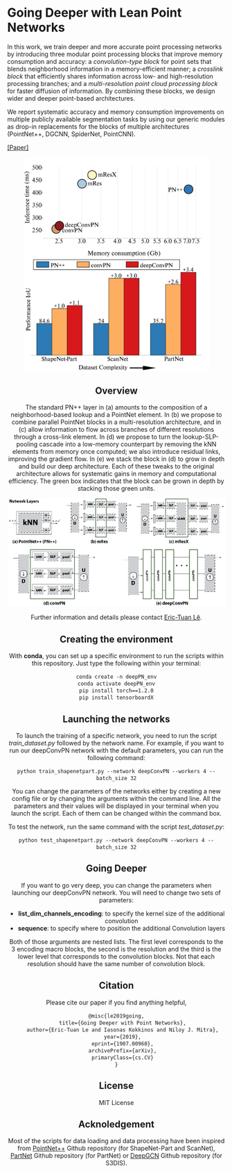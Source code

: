 # Going Deeper with Lean Point Networks

In this work, we train deeper and more accurate point processing networks by introducing three modular point processing blocks that improve memory consumption and accuracy: a *convolution-type block* for point sets that blends neighborhood information in a memory-efficient manner; a *crosslink block* that efficiently shares information across low- and high-resolution processing branches; and a *multi-resolution point cloud processing block* for faster diffusion of information. By combining these blocks, we design wider and deeper point-based architectures.

We report systematic accuracy and memory consumption improvements on multiple publicly available segmentation tasks by using our generic modules as drop-in replacements for the blocks of multiple architectures (PointNet++, DGCNN, SpiderNet, PointCNN).

[[Paper]](https://arxiv.org/abs/1907.00960)


<div style="text-align:center"> <img src="./misc/teaser1.png" width="430"/> <img src="./misc/teaser2.png" width="430"/>

## Overview
The standard PN++ layer in (a) amounts to the composition of a neighborhood-based lookup and a PointNet element. In (b) we propose to combine parallel PointNet blocks in a multi-resolution architecture, and in (c) allow information to flow across  branches of different resolutions through a cross-link element.
In (d) we propose to turn the lookup-SLP-pooling cascade into a low-memory counterpart by removing the kNN elements from memory once computed; we also introduce residual links, improving the gradient flow. In (e) we stack the block in (d) to grow in depth and build our deep architecture. Each of these tweaks to the original architecture allows for systematic gains in memory and computational efficiency. The green box indicates that the block can be grown in depth by stacking those green units.

<div style="text-align:center"><img src='./misc/pipeline.png' width=800>

Further information and details please contact [Eric-Tuan Lê](mailto:e.le@cs.ucl.ac.uk).

## Creating the environment
With **conda**, you can set up a specific environment to run the scripts within this repository. Just type the following within your terminal:
```
conda create -n deepPN_env
conda activate deepPN_env
pip install torch==1.2.0
pip install tensorboardX
```

## Launching the networks
To launch the training of a specific network, you need to run the script *train_dataset.py* followed by the network name. For example, if you want to run our deepConvPN network with the default parameters, you can run the following command:
```
python train_shapenetpart.py --network deepConvPN --workers 4 --batch_size 32
```
You can change the parameters of the networks either by creating a new config file or by changing the arguments within the command line. All the parameters and their values will be displayed in your terminal when you launch the script. Each of them can be changed within the command box.

To test the network, run the same command with the script *test_dataset.py*:
```
python test_shapenetpart.py --network deepConvPN --workers 4 --batch_size 32
```

## Going Deeper
If you want to go very deep, you can change the parameters when launching our deepConvPN network. You will need to change two sets of parameters:
* **list_dim_channels_encoding**: to specify the kernel size of the additional convolution
* **sequence**: to specify where to position the additional Convolution layers

Both of those arguments are nested lists. The first level corresponds to the 3 encoding macro blocks, the second is the resolution and the third is the lower level that corresponds to the convolution blocks. Not that each resolution should have the same number of convolution block.

## Citation
Please cite our paper if you find anything helpful,
```
@misc{le2019going,
    title={Going Deeper with Point Networks},
    author={Eric-Tuan Le and Iasonas Kokkinos and Niloy J. Mitra},
    year={2019},
    eprint={1907.00960},
    archivePrefix={arXiv},
    primaryClass={cs.CV}
}
```

## License
MIT License

## Acknoledgement
Most of the scripts for data loading and data processing have been inspired from [PointNet++](https://github.com/charlesq34/pointnet2) Github repository (for ShapeNet-Part and ScanNet), [PartNet](https://github.com/daerduocarey/partnet_seg_exps) Github repository (for PartNet) or [DeepGCN](https://github.com/lightaime/deep_gcns) Github repository (for S3DIS).
